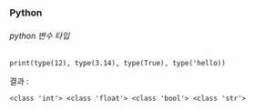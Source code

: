 ### Python

###### python 변수 타입

````
print(type(12), type(3.14), type(True), type('hello))
````
결과 :
````
<class 'int'> <class 'float'> <class 'bool'> <class 'str'>
````

